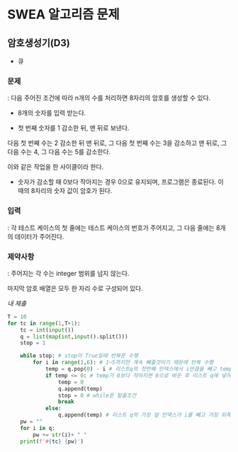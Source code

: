 # SWEA 알고리즘 문제
## 암호생성기(D3)
- 큐

### 문제

: 다음 주어진 조건에 따라 n개의 수를 처리하면 8자리의 암호를 생성할 수 있다.

- 8개의 숫자를 입력 받는다.

- 첫 번째 숫자를 1 감소한 뒤, 맨 뒤로 보낸다. 

다음 첫 번째 수는 2 감소한 뒤 맨 뒤로, 그 다음 첫 번째 수는 3을 감소하고 맨 뒤로, 그 다음 수는 4, 그 다음 수는 5를 감소한다.

이와 같은 작업을 한 사이클이라 한다.

- 숫자가 감소할 때 0보다 작아지는 경우 0으로 유지되며, 프로그램은 종료된다. 이 때의 8자리의 숫자 값이 암호가 된다.


### 입력

: 각 테스트 케이스의 첫 줄에는 테스트 케이스의 번호가 주어지고, 그 다음 줄에는 8개의 데이터가 주어진다.

### 제약사항
: 주어지는 각 수는 integer 범위를 넘지 않는다.

마지막 암호 배열은 모두 한 자리 수로 구성되어 있다.

*내 제출*

```python
T = 10
for tc in range(1,T+1):
    tc = int(input())
    q = list(map(int,input().split()))
    stop = 1

    while stop: # stop이 True일때 반복문 수행
        for i in range(1,6): # 1~5까지만 계속 빼줄것이기 때문에 반복 수행
            temp = q.pop(0) - i # 리스트q의 첫번째 인덱스에서 i만큼을 빼고 temp변수에 담아준다
            if temp <= 0: # temp가 0보다 작아지면 0으로 바꾼 후 리스트 q에 넣어준다
                temp = 0
                q.append(temp)
                stop = 0 # while문 탈출조건
                break
            else:
                q.append(temp) # 리스트 q의 가장 앞 인덱스가 i를 빼고 가장 뒤쪽으로 가는것을 반복
    pw = ""
    for i in q:
        pw += str(i)+ " "
    print(f'#{tc} {pw}')
```